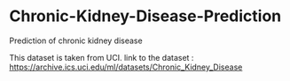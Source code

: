 # Chronic-Kidney-Disease-Prediction
Prediction of chronic kidney disease

This dataset is taken from UCI.
link to the dataset :  https://archive.ics.uci.edu/ml/datasets/Chronic_Kidney_Disease
